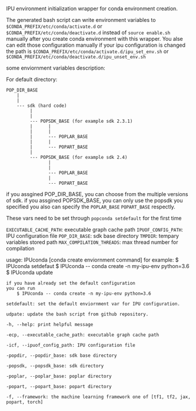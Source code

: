 
IPU environment initialization wrapper for conda environment creation.

The generated bash script can write environment variables to 
`$CONDA_PREFIX/etc/conda/activate.d` or `$CONDA_PREFIX/etc/conda/deactivate.d`
instead of `source enable.sh` manually after you create conda environment
with this wrapper. You alse can edit those configuration manually if your ipu configuration is changed
the path is `$CONDA_PREFIX/etc/conda/activate.d/ipu_set_env.sh` or
`$CONDA_PREFIX/etc/conda/deactivate.d/ipu_unset_env.sh`

some enviornment variables description:

For default directory:

    POP_DIR_BASE
        |
        |
        --- sdk (hard code)
             |
             |
             --- POPSDK_BASE (for example sdk 2.3.1)
             |      |
             |      |
             |      --- POPLAR_BASE
             |      |
             |      --- POPART_BASE
             |
             --- POPSDK_BASE (for example sdk 2.4)
                    |
                    |
                    --- POPLAR_BASE
                    |
                    --- POPART_BASE

if you assgined POP_DIR_BASE, you can choose from the multiple versions of sdk.
if you assgined POPSDK_BASE, you can only use the popsdk you specified
you also can specify the `POPLAR_BASE` `POPART_BASE` respectly.

These vars need to be set through `popconda setdefault` for the first time

`EXECUTABLE_CACHE_PATH`: executable graph cache path
`IPUOF_CONFIG_PATH`: IPU configuration file
`POP_DIR_BASE`: sdk base directory
`TMPDIR`: tempary variables stored path
`MAX_COMPILATION_THREADS`: max thread number for compilation

usage:
    IPUconda [conda create enviornment command]
    for example:
        $ IPUconda setdefaut
        $ IPUconda <options> -- conda create -n my-ipu-env python=3.6
        $ IPUconda update

    if you have already set the default configuration
    you can run 
        $ IPUconda -- conda create -n my-ipu-env python=3.6

    setdefault: set the default enviornment var for IPU configuration.

    udpate: update the bash script from github repository.

    -h, --help: print helpful message

    -ecp, --executable_cache_path: executable graph cache path

    -icf, --ipuof_config_path: IPU configuration file

    -popdir, --popdir_base: sdk base directory

    -popsdk, --popsdk_base: sdk directory

    -poplar, --poplar_base: poplar directory

    -popart, --popart_base: popart directory

    -f, --framework: the machine learning framework one of [tf1, tf2, jax, popart, torch]
